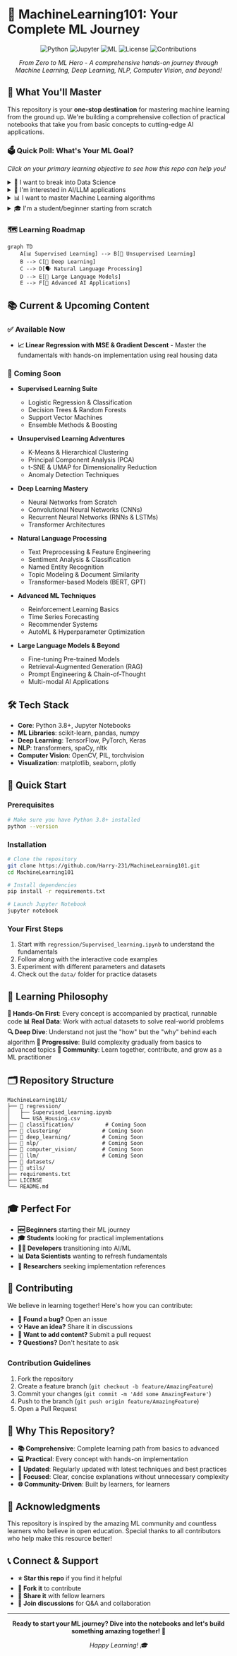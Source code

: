 # 🚀 MachineLearning101: Your Complete ML Journey

<div align="center">

![Python](https://img.shields.io/badge/Python-3.8+-blue.svg)
![Jupyter](https://img.shields.io/badge/Jupyter-Notebook-orange.svg)
![ML](https://img.shields.io/badge/Machine-Learning-green.svg)
![License](https://img.shields.io/badge/License-MIT-yellow.svg)
![Contributions](https://img.shields.io/badge/Contributions-Welcome-brightgreen.svg)

*From Zero to ML Hero - A comprehensive hands-on journey through Machine Learning, Deep Learning, NLP, Computer Vision, and beyond!*

</div>

## 🎯 What You'll Master

This repository is your **one-stop destination** for mastering machine learning from the ground up. We're building a comprehensive collection of practical notebooks that take you from basic concepts to cutting-edge AI applications.

### 🗳️ **Quick Poll: What's Your ML Goal?**
*Click on your primary learning objective to see how this repo can help you!*

<details>
<summary>🎯 I want to break into Data Science</summary>

**Perfect!** Start with our supervised learning foundations, then dive into our comprehensive data analysis notebooks. You'll build a portfolio-worthy skillset from regression to advanced ML algorithms.

**Recommended Path**: Linear Regression → Classification → Clustering → Deep Learning
</details>

<details>
<summary>🤖 I'm interested in AI/LLM applications</summary>

**Excellent choice!** Our roadmap takes you from ML fundamentals through to cutting-edge LLM implementations. You'll understand the theory AND build practical applications.

**Recommended Path**: Fundamentals → Deep Learning → NLP → Large Language Models
</details>

<details>
<summary>📊 I want to master Machine Learning algorithms</summary>

**You're in the right place!** We cover everything from basic linear regression to ensemble methods, with mathematical intuition and practical implementation.

**Recommended Path**: Follow our complete curriculum from Supervised → Unsupervised → Advanced Techniques
</details>

<details>
<summary>🎓 I'm a student/beginner starting from scratch</summary>

**Welcome to your ML journey!** Our step-by-step approach with real datasets and clear explanations makes complex concepts accessible.

**Recommended Path**: Start with Linear Regression → Build confidence → Explore advanced topics at your pace
</details>

### 🗺️ Learning Roadmap

```mermaid
graph TD
    A[📊 Supervised Learning] --> B[🤖 Unsupervised Learning]
    B --> C[🧠 Deep Learning]
    C --> D[🗣️ Natural Language Processing]
    D --> E[🤖 Large Language Models]
    E --> F[🚀 Advanced AI Applications]
```

## 📚 Current & Upcoming Content

### ✅ **Available Now**
- **📈 Linear Regression with MSE & Gradient Descent** - Master the fundamentals with hands-on implementation using real housing data

### 🔄 **Coming Soon**
- **Supervised Learning Suite**
  - Logistic Regression & Classification
  - Decision Trees & Random Forests
  - Support Vector Machines
  - Ensemble Methods & Boosting

- **Unsupervised Learning Adventures**
  - K-Means & Hierarchical Clustering
  - Principal Component Analysis (PCA)
  - t-SNE & UMAP for Dimensionality Reduction
  - Anomaly Detection Techniques

- **Deep Learning Mastery**
  - Neural Networks from Scratch
  - Convolutional Neural Networks (CNNs)
  - Recurrent Neural Networks (RNNs & LSTMs)
  - Transformer Architectures

- **Natural Language Processing**
  - Text Preprocessing & Feature Engineering
  - Sentiment Analysis & Classification
  - Named Entity Recognition
  - Topic Modeling & Document Similarity
  - Transformer-based Models (BERT, GPT)

- **Advanced ML Techniques**
  - Reinforcement Learning Basics
  - Time Series Forecasting
  - Recommender Systems
  - AutoML & Hyperparameter Optimization

- **Large Language Models & Beyond**
  - Fine-tuning Pre-trained Models
  - Retrieval-Augmented Generation (RAG)
  - Prompt Engineering & Chain-of-Thought
  - Multi-modal AI Applications

## 🛠️ Tech Stack

- **Core**: Python 3.8+, Jupyter Notebooks
- **ML Libraries**: scikit-learn, pandas, numpy
- **Deep Learning**: TensorFlow, PyTorch, Keras
- **NLP**: transformers, spaCy, nltk
- **Computer Vision**: OpenCV, PIL, torchvision
- **Visualization**: matplotlib, seaborn, plotly

## 🚀 Quick Start

### Prerequisites
```bash
# Make sure you have Python 3.8+ installed
python --version
```

### Installation
```bash
# Clone the repository
git clone https://github.com/Harry-231/MachineLearning101.git
cd MachineLearning101

# Install dependencies
pip install -r requirements.txt

# Launch Jupyter Notebook
jupyter notebook
```

### Your First Steps
1. Start with `regression/Supervised_learning.ipynb` to understand the fundamentals
2. Follow along with the interactive code examples
3. Experiment with different parameters and datasets
4. Check out the `data/` folder for practice datasets

## 📖 Learning Philosophy

**🎯 Hands-On First**: Every concept is accompanied by practical, runnable code
**📊 Real Data**: Work with actual datasets to solve real-world problems  
**🔍 Deep Dive**: Understand not just the "how" but the "why" behind each algorithm
**🚀 Progressive**: Build complexity gradually from basics to advanced topics
**🤝 Community**: Learn together, contribute, and grow as a ML practitioner

## 🗂️ Repository Structure

```
MachineLearning101/
├── 📁 regression/
│   ├── Supervised_learning.ipynb
│   └── USA_Housing.csv
├── 📁 classification/          # Coming Soon
├── 📁 clustering/             # Coming Soon
├── 📁 deep_learning/          # Coming Soon
├── 📁 nlp/                    # Coming Soon
├── 📁 computer_vision/        # Coming Soon
├── 📁 llm/                    # Coming Soon
├── 📁 datasets/
├── 📁 utils/
├── requirements.txt
├── LICENSE
└── README.md
```

## 🎓 Perfect For

- **🆕 Beginners** starting their ML journey
- **🎓 Students** looking for practical implementations
- **👩‍💻 Developers** transitioning into AI/ML
- **📊 Data Scientists** wanting to refresh fundamentals
- **🔬 Researchers** seeking implementation references

## 🤝 Contributing

We believe in learning together! Here's how you can contribute:

- **🐛 Found a bug?** Open an issue
- **💡 Have an idea?** Share it in discussions  
- **📝 Want to add content?** Submit a pull request
- **❓ Questions?** Don't hesitate to ask

### Contribution Guidelines
1. Fork the repository
2. Create a feature branch (`git checkout -b feature/AmazingFeature`)
3. Commit your changes (`git commit -m 'Add some AmazingFeature'`)
4. Push to the branch (`git push origin feature/AmazingFeature`)
5. Open a Pull Request

## 🌟 Why This Repository?

- **📚 Comprehensive**: Complete learning path from basics to advanced
- **💻 Practical**: Every concept with hands-on implementation
- **🔄 Updated**: Regularly updated with latest techniques and best practices  
- **🎯 Focused**: Clear, concise explanations without unnecessary complexity
- **🌐 Community-Driven**: Built by learners, for learners


## 🙏 Acknowledgments

This repository is inspired by the amazing ML community and countless learners who believe in open education. Special thanks to all contributors who help make this resource better!

## 📞 Connect & Support

- **⭐ Star this repo** if you find it helpful
- **🍴 Fork it** to contribute
- **📢 Share it** with fellow learners
- **💬 Join discussions** for Q&A and collaboration

---

<div align="center">

**Ready to start your ML journey? Dive into the notebooks and let's build something amazing together! 🚀**

*Happy Learning! 🎓*

</div>